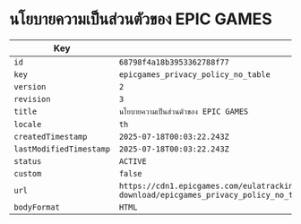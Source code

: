 # นโยบายความเป็นส่วนตัวของ EPIC GAMES

| Key | Value |
| --- | ----- |
| `id` | `68798f4a18b3953362788f77` |
| `key` | `epicgames_privacy_policy_no_table` |
| `version` | `2` |
| `revision` | `3` |
| `title` | `นโยบายความเป็นส่วนตัวของ EPIC GAMES` |
| `locale` | `th` |
| `createdTimestamp` | `2025-07-18T00:03:22.243Z` |
| `lastModifiedTimestamp` | `2025-07-18T00:03:22.243Z` |
| `status` | `ACTIVE` |
| `custom` | `false` |
| `url` | `https://cdn1.epicgames.com/eulatracking-download/epicgames_privacy_policy_no_table/th/v2/r3/6ab1c752547c54fc9785cd9548fbb966.pdf` |
| `bodyFormat` | `HTML` |

